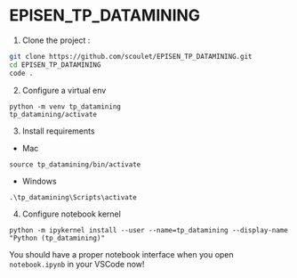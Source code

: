 # EPISEN_TP_DATAMINING

1. Clone the project : 
```sh
git clone https://github.com/scoulet/EPISEN_TP_DATAMINING.git
cd EPISEN_TP_DATAMINING
code .
```

2. Configure a virtual env
```
python -m venv tp_datamining
tp_datamining/activate
```

3. Install requirements
  - Mac
```
source tp_datamining/bin/activate 
```
  - Windows 
```
.\tp_datamining\Scripts\activate
```

4. Configure notebook kernel
```
python -m ipykernel install --user --name=tp_datamining --display-name "Python (tp_datamining)"
```

You should have a proper notebook interface when you open `notebook.ipynb` in your VSCode now!